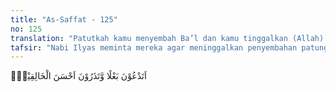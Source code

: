 ```yaml
---
title: "As-Saffat - 125"
no: 125
translation: "Patutkah kamu menyembah Ba’l dan kamu tinggalkan (Allah) sebaik-baik pencipta."
tafsir: "Nabi Ilyas meminta mereka agar meninggalkan penyembahan patung yang mereka beri nama Ba'l. Menurut sebagian ulama Ba'l adalah nama patung orang-orang Funisia pada zaman sebelum masehi. Ada pula yang mengatakan bahwa Ba'l adalah nama patung yang disembah penduduk kota Ba'labak di barat Damaskus. Nabi Ilyas mengecam mereka, mengapa mereka menyembah patung itu, karena patung itu tidak mencipta bahkan tidak bisa berbuat apa-apa. Yang patut dijadikan Tuhan dan disembah adalah yang mencipta bukan patung Ba'l yang tidak bisa berbuat apa-apa tersebut."
---
```


اَتَدْعُوْنَ بَعْلًا وَّتَذَرُوْنَ اَحْسَنَ الْخَالِقِيْنَۙ

